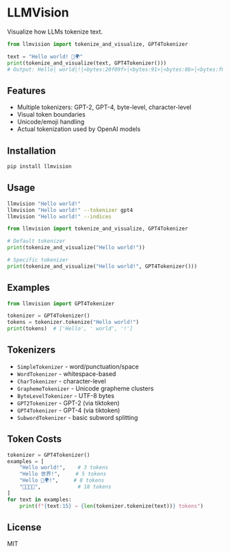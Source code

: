 # LLMVision

Visualize how LLMs tokenize text.

```python
from llmvision import tokenize_and_visualize, GPT4Tokenizer

text = "Hello world! 👋🌍"
print(tokenize_and_visualize(text, GPT4Tokenizer()))
# Output: Hello│ world│!│<bytes:20f09f>│<bytes:91>│<bytes:8b>│<bytes:f09f>│<bytes:8c>│<bytes:8d>
```

## Features

- Multiple tokenizers: GPT-2, GPT-4, byte-level, character-level
- Visual token boundaries  
- Unicode/emoji handling
- Actual tokenization used by OpenAI models

## Installation

```bash
pip install llmvision
```

## Usage

```bash
llmvision "Hello world!"
llmvision "Hello world!" --tokenizer gpt4
llmvision "Hello world!" --indices
```

```python
from llmvision import tokenize_and_visualize, GPT4Tokenizer

# Default tokenizer
print(tokenize_and_visualize("Hello world!"))

# Specific tokenizer
print(tokenize_and_visualize("Hello world!", GPT4Tokenizer()))
```

## Examples

```python
from llmvision import GPT4Tokenizer

tokenizer = GPT4Tokenizer()
tokens = tokenizer.tokenize("Hello world!")
print(tokens)  # ['Hello', ' world', '!']
```

## Tokenizers

- `SimpleTokenizer` - word/punctuation/space
- `WordTokenizer` - whitespace-based
- `CharTokenizer` - character-level
- `GraphemeTokenizer` - Unicode grapheme clusters
- `ByteLevelTokenizer` - UTF-8 bytes
- `GPT2Tokenizer` - GPT-2 (via tiktoken)
- `GPT4Tokenizer` - GPT-4 (via tiktoken)
- `SubwordTokenizer` - basic subword splitting

## Token Costs

```python
tokenizer = GPT4Tokenizer()
examples = [
    "Hello world!",    # 3 tokens
    "Hello 世界!",     # 5 tokens  
    "Hello 👋🌍!",     # 8 tokens
    "👨‍👩‍👧‍👦",            # 18 tokens
]
for text in examples:
    print(f"{text:15} → {len(tokenizer.tokenize(text))} tokens")
```

## License

MIT